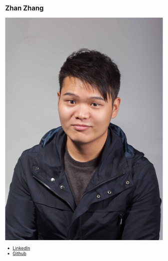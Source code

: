 Zhan Zhang
------------

![](photos/zhan-zhang.png)

* [LinkedIn](https://www.linkedin.com/in/theadamfleming)
* [Github](https://github.com/amfleming)
